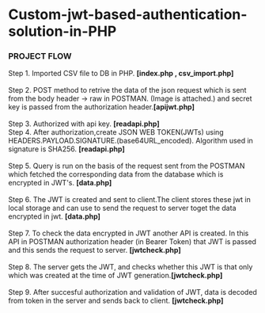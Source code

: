 # Custom-jwt-based-authentication-solution-in-PHP

<h3>PROJECT FLOW</h3>

Step 1.  Imported CSV file to DB in PHP. <strong>[index.php , csv_import.php]</strong><br><br>
Step 2.  POST method to retrive the data of the json request which is sent from the body header -> raw in POSTMAN. (Image is attached.) and secret key is passed from 
         the authorization header.<strong>[apijwt.php]</strong><br><br>
Step 3.  Authorized with api key. <strong>[readapi.php]</strong> <br>
Step 4.  After authorization,create JSON WEB TOKEN(JWTs) using HEADERS.PAYLOAD.SIGNATURE.(base64URL_encoded). Algorithm used in signature is SHA256.
         <strong> [readapi.php]</strong> <br><br>
Step 5.  Query is run on the basis of the request sent from the POSTMAN which fetched the corresponding data from the database which is encrypted in JWT's.
         <strong>[data.php]</strong> <br><br>
Step 6.  The JWT is created and sent to client.The client stores these jwt in local storage and can use to send the request to server toget the data encrypted in jwt.
         <strong>[data.php]</strong> <br><br>
Step 7. To check the data encrypted in JWT another API is created. In this API in POSTMAN authorization header (in Bearer Token) that JWT is passed and this sends 
        the request to server. <strong>[jwtcheck.php]</strong><br><br>
Step 8. The server gets the JWT, and checks whether this JWT is that only which was created at the time of JWT generation.<strong>[jwtcheck.php]</strong> <br><br>
Step 9. After succesful authorization and validation of JWT, data is decoded from token in the server and sends back to client. <strong>[jwtcheck.php]</strong>
